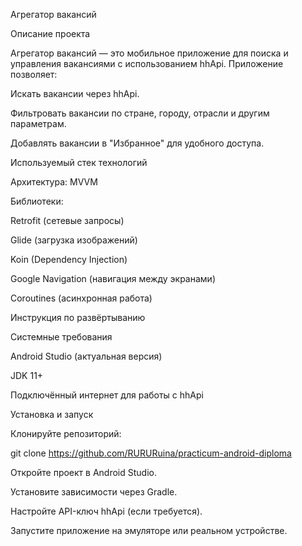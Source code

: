 Агрегатор вакансий

Описание проекта

Агрегатор вакансий — это мобильное приложение для поиска и управления вакансиями с использованием hhApi. Приложение позволяет:

Искать вакансии через hhApi.

Фильтровать вакансии по стране, городу, отрасли и другим параметрам.

Добавлять вакансии в "Избранное" для удобного доступа.


Используемый стек технологий

Архитектура: MVVM

Библиотеки:

Retrofit (сетевые запросы)

Glide (загрузка изображений)

Koin (Dependency Injection)

Google Navigation (навигация между экранами)

Coroutines (асинхронная работа)

Инструкция по развёртыванию

Системные требования

Android Studio (актуальная версия)

JDK 11+

Подключённый интернет для работы с hhApi

Установка и запуск

Клонируйте репозиторий:

git clone https://github.com/RURURuina/practicum-android-diploma

Откройте проект в Android Studio.

Установите зависимости через Gradle.

Настройте API-ключ hhApi (если требуется).

Запустите приложение на эмуляторе или реальном устройстве.
